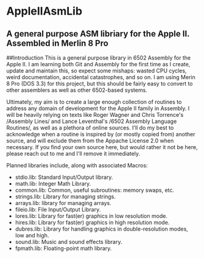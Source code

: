# AppleIIAsmLib
A general purpose ASM libriary for the Apple II. Assembled in Merlin 8 Pro
---
##Introduction
This is a general purpose library in 6502 Assembly for the Apple II. I am learning both Git and Assembly for the first time as I create, update and maintain this, so expect some mishaps: wasted CPU cycles, weird documentation, accidental catastrophes, and so on. I am using Merin 8 Pro (DOS 3.3) for this project, but this should be fairly easy to convert to other assemblers as well as other 6502-based systems.

Ultimately, my aim is to create a large enough collection of routines to address any domain of development for the Apple II family in Assembly. I will be heavily relying on texts like Roger Wagner and Chris Torrence's /Assembly Lines/ and Lance Leventhal's /6502 Assembly Language Routines/, as well as a plethora of online sources. I'll do my best to acknowledge when a routine is inspired by (or mostly copied from) another source, and will exclude them from the Appache License 2.0 when necessary. If you find your own source here, but would rather it not be here, please reach out to me and I'll remove it immediately.

Planned libraries include, along with associated Macros:
* stdio.lib: Standard Input/Output library.
* math.lib: Integer Math Library.
* common.lib: Common, useful subroutines: memory swaps, etc.
* strings.lib: Library for managing strings.
* arrays.lib: library for managing arrays.
* fileio.lib: File Input/Output Library.
* lores.lib: Library for fast(er) graphics in low resolution mode.
* hires.lib: Library for fast(er) graphics in high resolution mode.
* dubres.lib: Library for handling graphics in double-resolution modes, low and high.
* sound.lib: Music and sound effects library.
* fpmath.lib: Floating-point math library.

